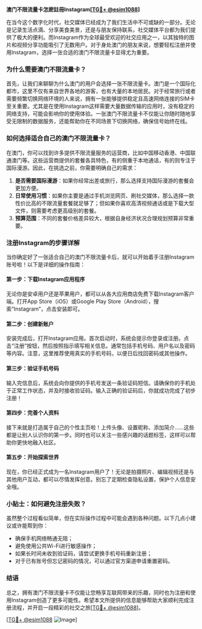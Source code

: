 **澳门不限流量卡怎麽註冊Instagram[[TG💪+ @esim1088](https://t.me/s/esim1088)]**

在当今这个数字化时代，社交媒体已经成为了我们生活中不可或缺的一部分。无论是记录生活点滴、分享美食美景，还是与朋友保持联系，社交媒体平台都为我们提供了极大的便利。而Instagram作为全球最受欢迎的社交应用之一，以其独特的图片和视频分享功能吸引了无数用户。对于身处澳门的朋友来说，想要轻松注册并使用Instagram，选择一张合适的澳门不限流量卡显得尤为重要。

### 为什么需要澳门不限流量卡？

首先，让我们来聊聊为什么澳门的用户会选择一张不限流量卡。澳门是一个国际化都市，这里不仅有来自世界各地的游客，也有大量的本地居民。对于经常旅行或者需要频繁切换网络环境的人来说，拥有一张能够提供稳定且高速网络连接的SIM卡至关重要。尤其是在使用Instagram这样需要大量数据传输的应用时，没有稳定的网络支持，可能会影响你的使用体验。一张澳门不限流量卡不仅能让你随时随地享受无限制的数据服务，还能帮助你在不同场景下切换网络，确保信号始终在线。

### 如何选择适合自己的澳门不限流量卡？

在澳门，你可以找到许多提供不限流量服务的运营商，比如中国移动香港、中国联通澳门等。这些运营商提供的套餐各具特色，有的侧重于本地通话，有的则专注于国际漫游。因此，在挑选之前，你需要明确自己的需求：

1. **是否需要国际漫游**：如果你经常出差或旅行，那么选择支持国际漫游的套餐会更加方便。
2. **日常使用习惯**：如果你主要是通过手机浏览网页、刷社交媒体，那么选择一款性价比高的不限流量套餐就足够了；但如果你喜欢高清视频通话或是下载大型文件，则需要考虑更高级别的套餐。
3. **预算范围**：不同的套餐价格差异较大，根据自身经济状况合理规划预算非常重要。

### 注册Instagram的步骤详解

当你确定好了一张适合自己的澳门不限流量卡后，就可以开始着手注册Instagram账号啦！以下是详细的操作指南：

#### 第一步：下载Instagram应用程序
无论你是安卓用户还是苹果用户，都可以从各大应用商店免费下载Instagram客户端。打开App Store（iOS）或Google Play Store（Android），搜索“Instagram”，点击安装即可。

#### 第二步：创建新账户
安装完成后，打开Instagram应用。首次启动时，系统会提示你登录或注册。点击“注册”按钮，然后按照指示填写相关信息。通常包括手机号码、用户名以及密码等内容。注意，这里推荐使用真实的手机号码，以便日后找回密码或其他操作。

#### 第三步：验证手机号码
输入完信息后，系统会向你提供的手机号发送一条验证码短信。请确保你的手机处于正常工作状态，并及时接收验证码。输入正确的验证码后，你就成功完成了初步注册！

#### 第四步：完善个人资料
接下来就是打造属于自己的个性主页啦！上传头像、设置昵称、添加简介……这些都是让别人认识你的第一步。同时也可以关注一些感兴趣的话题标签，这样可以帮助你更快地融入社区。

#### 第五步：开始探索世界
现在，你已经正式成为一名Instagram用户了！无论是拍摄照片、编辑视频还是与其他用户互动，都可以尽情发挥创意。别忘了定期检查隐私设置，保护个人信息安全哦。

### 小贴士：如何避免注册失败？

虽然整个过程看似简单，但在实际操作过程中可能会遇到各种问题。以下几点小建议或许能帮到你：
- 确保手机网络畅通无阻；
- 避免使用公共Wi-Fi进行敏感操作；
- 如果长时间未收到验证码，请尝试更换手机号码重新注册；
- 对于已有账号但忘记密码的情况，可以通过官方渠道申请重置密码。

### 结语

总之，拥有澳门不限流量卡不仅能让您畅享互联网带来的乐趣，同时也为注册和使用Instagram创造了更多可能性。希望本文所提供的信息能够帮助大家顺利完成注册流程，并开启一段精彩的社交之旅[[TG💪+ @esim1088](https://t.me/s/esim1088)]。

[[TG💪+ @esim1088](https://t.me/s/esim1088) ![Image](https://i.postimg.cc/4NQfJmqS/Snipaste-2025-05-13-00-14-12.png)]